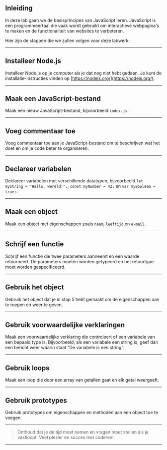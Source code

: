 ## Inleiding

In deze lab gaan we de basisprincipes van JavaScript leren. JavaScript is een programmeertaal die vaak wordt gebruikt om interactieve webpagina's te maken en de functionaliteit van websites te verbeteren.

Hier zijn de stappen die we zullen volgen voor deze labwerk:

---

## Installeer Node.js 

Installeer Node.js op je computer als je dat nog niet hebt gedaan. Je kunt de installatie-instructies vinden op [https://nodejs.org/](https://nodejs.org/).

---

## Maak een JavaScript-bestand 

Maak een nieuw JavaScript-bestand, bijvoorbeeld `index.js`.

---

## Voeg commentaar toe 

Voeg commentaar toe aan je JavaScript-bestand om te beschrijven wat het doet en om je code beter te organiseren.

---

## Declareer variabelen 

Declareer variabelen met verschillende datatypen, bijvoorbeeld `let myString = "Hallo, wereld!";`, `const myNumber = 42;` en `var myBoolean = true;`.

---

## Maak een object 

Maak een object met eigenschappen zoals `naam`, `leeftijd` en `e-mail`.

---

## Schrijf een functie 

Schrijf een functie die twee parameters aanneemt en een waarde retourneert. De parameters moeten worden getypeerd en het retourtype moet worden gespecificeerd.

---

## Gebruik het object 

Gebruik het object dat je in stap 5 hebt gemaakt om de eigenschappen aan te roepen en weer te geven.

---

## Gebruik voorwaardelijke verklaringen 

Maak een voorwaardelijke verklaring die controleert of een variabele van een bepaald type is. Bijvoorbeeld, als een variabele een string is, geef dan een bericht weer waarin staat "De variabele is een string".

---

## Gebruik loops 

Maak een loop die door een array van getallen gaat en elk getal weergeeft.

---

## Gebruik prototypes 

Gebruik prototypes om eigenschappen en methoden aan een object toe te voegen.

---

> Onthoud dat je de tijd moet nemen en vragen moet stellen als je vastloopt. 
> Veel plezier en succes met coderen!

---
